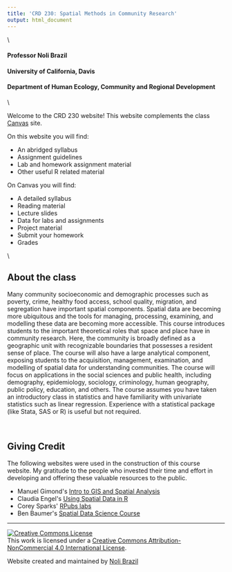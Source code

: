 ```yaml
---
title: 'CRD 230: Spatial Methods in Community Research'
output: html_document
---
```



<style>
h1.title {
  font-weight: bold;
  font-family: Arial;  
}

h2.title {
  font-family: Arial;  
}

.figure {
   margin-top: 20px;
   margin-bottom: 20px;
}

</style>

<style type="text/css">
#TOC {
  font-size: 13px;
  font-family: Arial;
}
</style>

\




<h4 style="font-style:normal">Professor Noli Brazil</h4>
<h4 style="font-style:normal">University of California, Davis</h4>
<h4 style="font-style:normal">Department of Human Ecology, Community and Regional Development</h4>

\

Welcome to the CRD 230 website!  This website complements the class [Canvas](https://login.canvas.ucdavis.edu/) site.  

On this website you will find:

* An abridged syllabus
* Assignment guidelines 
* Lab and homework assignment material
* Other useful R related material

On Canvas you will find:

* A detailed syllabus
* Reading material
* Lecture slides
* Data for labs and assignments
* Project material
* Submit your homework
* Grades

\


## About the class

Many community socioeconomic and demographic processes such as poverty, crime, healthy food access, school quality, migration, and segregation have important spatial components.  Spatial data are becoming more ubiquitous and the tools for managing, processing, examining, and modelling these data are becoming more accessible.  This course introduces students to the important theoretical roles that space and place have in community research.  Here, the community is broadly defined as a geographic unit with recognizable boundaries that possesses a resident sense of place.  The course will also have a large analytical component, exposing students to the acquisition, management, examination, and modelling of spatial data for understanding communities.  The course will focus on applications in the social sciences and public health, including demography, epidemiology, sociology, criminology, human geography, public policy, education, and others.  The course assumes you have taken an introductory class in statistics and have familiarity with univariate statistics such as linear regression.  Experience with a statistical package (like Stata, SAS or R) is useful but not required.

<br>

## Giving Credit

The following websites were used in the construction of this course website. My gratitude to the people who invested their time and effort in developing and offering these valuable resources to the public.

* Manuel Gimond's [Intro to GIS and Spatial Analysis](https://mgimond.github.io/Spatial/index.html)
* Claudia Engel's [Using Spatial Data in R](https://cengel.github.io/R-spatial/)
* Corey Sparks' [RPubs labs](https://rpubs.com/corey_sparks)
* Ben Baumer's [Spatial Data Science Course](https://beanumber.github.io/sds192/)


***
<a rel="license" href="http://creativecommons.org/licenses/by-nc/4.0/"><img alt="Creative Commons License" style="border-width:0" src="https://i.creativecommons.org/l/by-nc/4.0/88x31.png" /></a><br />This work is licensed under a <a rel="license" href="http://creativecommons.org/licenses/by-nc/4.0/">Creative Commons Attribution-NonCommercial 4.0 International License</a>.

Website created and maintained by [Noli Brazil](https://nbrazil.faculty.ucdavis.edu/)
